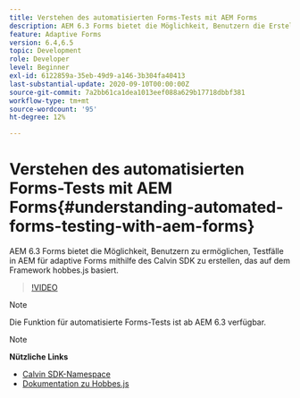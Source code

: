 ```yaml
---
title: Verstehen des automatisierten Forms-Tests mit AEM Forms
description: AEM 6.3 Forms bietet die Möglichkeit, Benutzern die Erstellung von Testfällen in AEM für adaptive Forms mithilfe des Calvin SDK zu ermöglichen, das auf dem Framework hobbes.js basiert
feature: Adaptive Forms
version: 6.4,6.5
topic: Development
role: Developer
level: Beginner
exl-id: 6122859a-35eb-49d9-a146-3b304fa40413
last-substantial-update: 2020-09-10T00:00:00Z
source-git-commit: 7a2bb61ca1dea1013eef088a629b17718dbbf381
workflow-type: tm+mt
source-wordcount: '95'
ht-degree: 12%

---
```


# Verstehen des automatisierten Forms-Tests mit AEM Forms{#understanding-automated-forms-testing-with-aem-forms}

AEM 6.3 Forms bietet die Möglichkeit, Benutzern zu ermöglichen, Testfälle in AEM für adaptive Forms mithilfe des Calvin SDK zu erstellen, das auf dem Framework hobbes.js basiert.

>[!VIDEO](https://video.tv.adobe.com/v/19700/)

>[!NOTE]
>
>Die Funktion für automatisierte Forms-Tests ist ab AEM 6.3 verfügbar.

>[!NOTE]
>
>**Nützliche Links**
>
>* [Calvin SDK-Namespace](https://helpx.adobe.com/de/aem-forms/6-3/calvin-sdk-javascript-api/calvin.html)
>* [Dokumentation zu Hobbes.js](https://experienceleague.adobe.com/docs/experience-manager-release-information/aem-release-updates/previous-updates/aem-previous-versions.html?lang=de)

